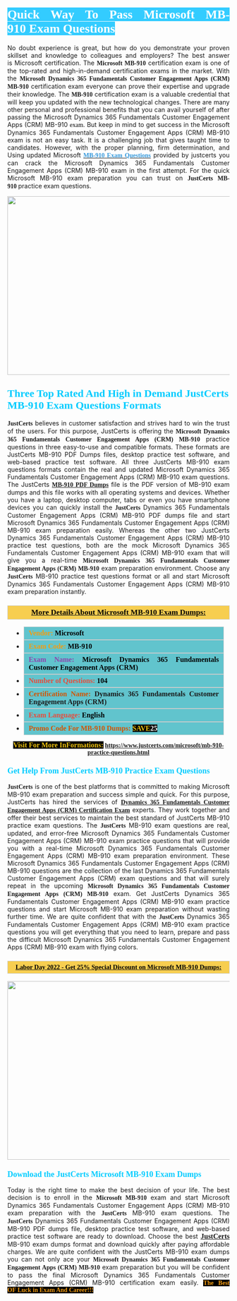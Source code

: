 <h1 style="text-align: justify;"><span style="color:#ffffff;"><span style="font-family:Georgia,serif;"><strong><span style="background-color:#33ccff;">Quick Way To Pass Microsoft MB-910 Exam Questions</span></strong></span></span></h1>

<p style="text-align: justify;">No doubt experience is great, but how do you demonstrate your proven skillset and knowledge to colleagues and employers? The best answer is Microsoft certification. The <span style="font-family:Georgia,serif;"><strong>Microsoft MB-910</strong></span> certification exam is one of the top-rated and high-in-demand certification exams in the market. With the <span style="font-family:Georgia,serif;"><strong>Microsoft Dynamics 365 Fundamentals Customer Engagement Apps (CRM) MB-910</strong></span> certification exam everyone can prove their expertise and upgrade their knowledge. The <span style="font-family:Georgia,serif;"><strong> MB-910</strong></span> certification exam is a valuable credential that will keep you updated with the new technological changes. There are many other personal and professional benefits that you can avail yourself of after passing the Microsoft Dynamics 365 Fundamentals Customer Engagement Apps (CRM) <span style="text-align:justify;">MB-910 </span><span style="color:#000000;"><span style="font-size:14px;"><span style="font-family:Georgia,serif;">exam</span></span></span>. But keep in mind to get success in the Microsoft Dynamics 365 Fundamentals Customer Engagement Apps (CRM) MB-910 exam is not an easy task. It is a challenging job that gives taught time to candidates. However, with the proper planning, firm determination, and Using updated Microsoft <span style="font-family:Georgia,serif;"><span style="font-size:14px;"><a href="https://www.justcerts.com/microsoft/mb-910-practice-questions.html"><span style="color:#3498db;"><strong>MB-910 Exam Questions</strong></span></a></span></span> provided by justcerts you can crack the Microsoft Dynamics 365 Fundamentals Customer Engagement Apps (CRM) MB-910 exam in the first attempt. For the quick Microsoft MB-910 exam preparation you can trust on <span style="font-family:Georgia,serif;"><strong>JustCerts MB-910 </strong></span>practice exam questions.</p>

<p style="text-align: center;"><a href="https://www.justcerts.com/microsoft/mb-910-practice-questions.html"><img alt="" src="https://i.imgur.com/3zmepCe.jpg" style="width: 720px; height: 405px;" /></a></p>

<h2 style="margin-right:0in; margin-left:0in"><span style="color:#00ccff;"><span style="font-family:Georgia,serif;"><strong><span style="font-size:18pt">Three Top Rated And High in Demand JustCerts MB-910 Exam Questions Formats</span></strong></span></span></h2>

<p style="text-align: justify;"><span style="font-size:14px;"><span style="font-family:Georgia,serif;"><strong>JustCerts</strong></span></span> believes in customer satisfaction and strives hard to win the trust of the users. For this purpose, JustCerts is offering the <span style="font-family:Georgia,serif;"><strong>Microsoft Dynamics 365 Fundamentals Customer Engagement Apps (CRM) MB-910</strong></span> practice questions in three easy-to-use and compatible formats. These formats are JustCerts MB-910 PDF Dumps files, desktop practice test software, and web-based practice test software. All three JustCerts MB-910 exam questions formats contain the real and updated Microsoft Dynamics 365 Fundamentals Customer Engagement Apps (CRM) MB-910 exam questions. The JustCerts <a href="https://www.justcerts.com/microsoft/mb-910-practice-questions.html"><span style="font-size:14px;"><span style="font-family:Georgia,serif;"><strong>MB-910 PDF Dumps</strong></span></span></a> file is the PDF version of MB-910 exam dumps and this file works with all operating systems and devices. Whether you have a laptop, desktop computer, tabs or even you have smartphone devices you can quickly install the <span style="font-size:14px;"><span style="font-family:Georgia,serif;"><strong>JustCerts</strong></span></span> Dynamics 365 Fundamentals Customer Engagement Apps (CRM) MB-910 PDF dumps file and start Microsoft Dynamics 365 Fundamentals Customer Engagement Apps (CRM) MB-910 exam preparation easily. Whereas the other two JustCerts Dynamics 365 Fundamentals Customer Engagement Apps (CRM) MB-910 practice test questions, both are the mock Microsoft Dynamics 365 Fundamentals Customer Engagement Apps (CRM) MB-910 exam that will give you a real-time <span style="font-family:Georgia,serif;"><strong>Microsoft Dynamics 365 Fundamentals Customer Engagement Apps (CRM) MB-910</strong></span> exam preparation environment. Choose any <span style="font-family:Georgia,serif;"><span style="font-size:14px;"><strong>JustCerts</strong></span></span> MB-910 practice test questions format or all and start Microsoft Dynamics 365 Fundamentals Customer Engagement Apps (CRM) MB-910 exam preparation instantly.</p>

<h3 style="background: #f7ce50; border: 1px solid rgb(204, 204, 204); padding: 5px 10px; text-align: center;"><span style="font-family:Georgia,serif;"><u><u><span style="color:#000000;"><span style="font-size:11pt"><span style="line-height:normal"><b><span style="font-size:13.0pt"><span cambria="">More Details About Microsoft MB-910 Exam Dumps:</span></span></b></span></span></span></u></u></span></h3>

<ul>
	<li style="margin:0cm 10pt">
	<div style="background:#61c4cd; border: 1px solid rgb(204, 204, 204); padding: 5px 10px; text-align: justify;"><span style="font-family:Georgia,serif;"><span style="font-size:11pt"><span style="line-height:normal"><b><span style="font-size:12.0pt"><span new="" roman="" times=""><span style="color:#f39c12;">Vendor:</span> <span style="color:#000000;">Microsoft</span></span></span></b></span></span></span></div>
	</li>
	<li style="margin:0cm 10pt">
	<div style="background: #61c4cd; border: 1px solid rgb(204, 204, 204); padding: 5px 10px; text-align: justify;"><span style="font-family:Georgia,serif;"><span style="font-size:11pt"><span style="line-height:normal"><b><span style="font-size:12.0pt"><span new="" roman="" times=""><span style="color:#f39c12;">Exam Code:</span> <span style="color:#000000;">MB-910</span></span></span></b></span></span></span></div>
	</li>
	<li style="margin:0cm 10pt">
	<div style="background: #61c4cd; border: 1px solid rgb(204, 204, 204); padding: 5px 10px; text-align: justify;"><span style="font-family:Georgia,serif;"><span style="font-size:11pt"><span style="line-height:normal"><b><span style="font-size:12.0pt"><span new="" roman="" times=""><span style="color:#8e44ad;">Exam Name:</span> <span style="color:#000000;">Microsoft Dynamics 365 Fundamentals Customer Engagement Apps (CRM)</span></span></span></b></span></span></span></div>
	</li>
	<li style="margin:0cm 10pt">
	<div style="background: #61c4cd; border: 1px solid rgb(204, 204, 204); padding: 5px 10px;"><span style="font-family:Georgia,serif;"><span style="font-size:11pt"><span style="line-height:normal"><b><span style="font-size:12.0pt"><span new="" roman="" times=""><span style="color:#e74c3c;">Number of Questions:</span><span style="color:#000000;"><span style="color:#f1c40f;"> </span>104</span></span></span></b></span></span></span></div>
	</li>
	<li style="margin:0cm 10pt">
	<div style="background: #61c4cd; border: 1px solid rgb(204, 204, 204); padding: 5px 10px; text-align: justify;"><span style="font-family:Georgia,serif;"><span style="font-size:11pt"><span style="line-height:normal"><b><span style="font-size:12.0pt"><span new="" roman="" times=""><span style="color:#d35400;">Certification Name:</span> Dynamics 365 Fundamentals Customer Engagement Apps (CRM)</span></span></b></span></span></span></div>
	</li>
	<li style="margin:0cm 10pt">
	<div style="background: #61c4cd; border: 1px solid rgb(204, 204, 204); padding: 5px 10px; text-align: justify;"><span style="font-family:Georgia,serif;"><span style="font-size:11pt"><span style="line-height:normal"><b><span style="font-size:12.0pt"><span new="" roman="" times=""><span style="color:#e74c3c;">Exam Language:</span> <span style="color:#000000;">English</span></span></span></b></span></span></span></div>
	</li>
	<li style="margin:0cm 10pt">
	<div style="background: #61c4cd; border: 1px solid rgb(204, 204, 204); padding: 5px 10px;"><span style="font-family:Georgia,serif;"><span style="font-size:11pt"><span style="line-height:normal"><b><span style="font-size:12.0pt"><span new="" roman="" times=""><span style="color:#d35400;">Promo Code For MB-910 Dumps:</span><span style="color:#f1c40f;"> <span style="background-color:#000000;">SAVE</span></span><span style="color:#ffffff;"><span style="background-color:#000000;">25</span></span></span></span></b></span></span></span></div>
	</li>
</ul>

<p style="text-align: center;"><span style="font-family:Georgia,serif;"><strong><span style="font-size:16px;"><span style="color:#f1c40f;"><span style="background-color:#000000;">Visit For More InFormations:</span></span></span> <a href="https://www.justcerts.com/microsoft/mb-910-practice-questions.html">https://www.justcerts.com/microsoft/mb-910-practice-questions.html</a></strong></span></p>

<h3 style="margin-right:0in; margin-left:0in"><span style="color:#00ccff;"><span style="font-family:Georgia,serif;"><strong><span style="font-size:13.5pt">Get Help From JustCerts MB-910 Practice Exam Questions</span></strong></span></span></h3>

<p style="text-align: justify;"><span style="font-size:14px;"><span style="font-family:Georgia,serif;"><strong>JustCerts</strong></span></span> is one of the best platforms that is committed to making Microsoft MB-910 exam preparation and success simple and quick. For this purpose, JustCerts has hired the services of <a href="https://www.justcerts.com/microsoft/dynamics-365-fundamentals-customer-engagement-apps-crm-certification-exams.html"><span style="font-family:Georgia,serif;"><strong>Dynamics 365 Fundamentals Customer Engagement Apps (CRM) Certification Exam</strong></span></a> experts. They work together and offer their best services to maintain the best standard of JustCerts MB-910 practice exam questions. The <span style="font-size:14px;"><span style="font-family:Georgia,serif;"><strong>JustCerts</strong></span></span> MB-910 exam questions are real, updated, and error-free Microsoft Dynamics 365 Fundamentals Customer Engagement Apps (CRM) MB-910 exam practice questions that will provide you with a real-time Microsoft Dynamics 365 Fundamentals Customer Engagement Apps (CRM) MB-910 exam preparation environment. These Microsoft Dynamics 365 Fundamentals Customer Engagement Apps (CRM) MB-910 questions are the collection of the last Dynamics 365 Fundamentals Customer Engagement Apps (CRM) exam questions and that will surely repeat in the upcoming <span style="font-family:Georgia,serif;"><strong>Microsoft Dynamics 365 Fundamentals Customer Engagement Apps (CRM) MB-910</strong></span> exam. Get JustCerts Dynamics 365 Fundamentals Customer Engagement Apps (CRM) MB-910 exam practice questions and start Microsoft MB-910 exam preparation without wasting further time. We are quite confident that with the <span style="font-size:14px;"><span style="font-family:Georgia,serif;"><strong>JustCerts</strong></span></span> Dynamics 365 Fundamentals Customer Engagement Apps (CRM) MB-910 exam practice questions you will get everything that you need to learn, prepare and pass the difficult Microsoft Dynamics 365 Fundamentals Customer Engagement Apps (CRM) MB-910 exam with flying colors.</p>

<h3 style="background: rgb(247, 206, 80); border: 1px solid rgb(204, 204, 204); padding: 5px 10px; text-align: center;"><span style="font-family:Georgia,serif;"><u><span style="color:#000000;"><span style="font-size:11pt;"><span style="line-height:normal;"><b><span cambria="">Labor Day 2022 - Get 25% Special Discount on Microsoft MB-910 Dumps:</span></b></span></span></span></u></span></h3>

<p style="text-align: center;"><a href="https://www.justcerts.com/microsoft/mb-910-practice-questions.html"><img alt="" src="https://i.imgur.com/fQyYzMS.jpg" style="width: 720px; height: 405px;" /></a></p>

<h3 style="margin-right:0in; margin-left:0in"><span style="color:#00ccff;"><span style="font-family:Georgia,serif;"><strong><span style="font-size:13.5pt">Download the JustCerts Microsoft MB-910 Exam Dumps</span></strong></span></span></h3>

<p style="text-align: justify;">Today is the right time to make the best decision of your life. The best decision is to enroll in the <span style="font-family:Georgia,serif;"><strong>Microsoft MB-910</strong></span> exam and start Microsoft Dynamics 365 Fundamentals Customer Engagement Apps (CRM) MB-910 exam preparation with the <span style="font-family:Georgia,serif;"><strong>JustCerts</strong></span> MB-910 exam questions. The <span style="font-family:Georgia,serif;"><strong>JustCerts</strong></span> Dynamics 365 Fundamentals Customer Engagement Apps (CRM) MB-910 PDF dumps file, desktop practice test software, and web-based practice test software are ready to download. Choose the best <a href="https://www.justcerts.com/"><span style="font-size:16px;"><span style="font-family:Georgia,serif;"><strong>JustCerts</strong></span></span></a> MB-910 exam dumps format and download quickly after paying affordable charges. We are quite confident with the JustCerts MB-910 exam dumps you can not only ace your <span style="font-family:Georgia,serif;"><strong>Microsoft Dynamics 365 Fundamentals Customer Engagement Apps (CRM) MB-910</strong></span> exam preparation but you will be confident to pass the final Microsoft Dynamics 365 Fundamentals Customer Engagement Apps (CRM) MB-910 certification exam easily. <span style="color:#f39c12;"><span style="font-size:14px;"><strong><span style="font-family:Georgia,serif;"><span style="background-color:#000000;">The Best OF Luck in Exam And Career!!!</span></span></strong></span></span></p>
